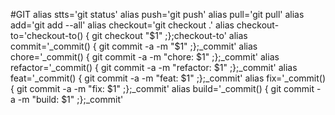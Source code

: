#GIT
alias stts='git status'
alias push='git push'
alias pull='git pull'
alias add='git add --all'
alias checkout='git checkout .'
alias checkout-to='checkout-to() { git checkout "$1" ;};checkout-to'
alias commit='_commit() { git commit -a -m "$1" ;};_commit'
alias chore='_commit() { git commit -a -m "chore: $1" ;};_commit'
alias refactor='_commit() { git commit -a -m "refactor: $1" ;};_commit'
alias feat='_commit() { git commit -a -m "feat: $1" ;};_commit'
alias fix='_commit() { git commit -a -m "fix: $1" ;};_commit'
alias build='_commit() { git commit -a -m "build: $1" ;};_commit'
